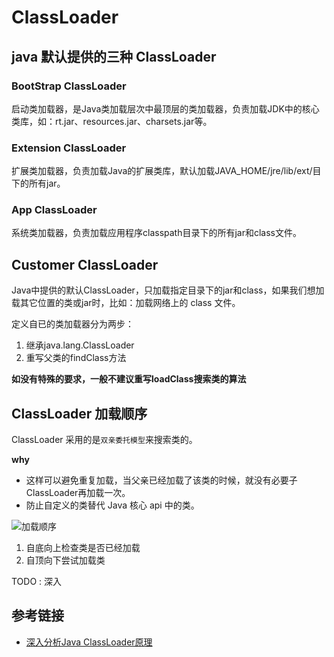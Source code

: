 # ClassLoader

## java 默认提供的三种 ClassLoader
### BootStrap ClassLoader

启动类加载器，是Java类加载层次中最顶层的类加载器，负责加载JDK中的核心类库，如：rt.jar、resources.jar、charsets.jar等。

### Extension ClassLoader

扩展类加载器，负责加载Java的扩展类库，默认加载JAVA_HOME/jre/lib/ext/目下的所有jar。

### App ClassLoader

系统类加载器，负责加载应用程序classpath目录下的所有jar和class文件。

## Customer ClassLoader

Java中提供的默认ClassLoader，只加载指定目录下的jar和class，如果我们想加载其它位置的类或jar时，比如：加载网络上的 class 文件。

定义自已的类加载器分为两步：
1. 继承java.lang.ClassLoader
2. 重写父类的findClass方法

**如没有特殊的要求，一般不建议重写loadClass搜索类的算法**

## ClassLoader 加载顺序

ClassLoader 采用的是`双亲委托模型`来搜索类的。

**why**

- 这样可以避免重复加载，当父亲已经加载了该类的时候，就没有必要子ClassLoader再加载一次。
- 防止自定义的类替代 Java 核心 api 中的类。

![加载顺序](./image/class_loader_order.jpg)

1. 自底向上检查类是否已经加载
2. 自顶向下尝试加载类

TODO : 深入

## 参考链接
- [ 深入分析Java ClassLoader原理](http://blog.csdn.net/xyang81/article/details/7292380)
